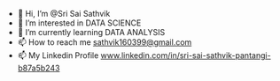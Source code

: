 - 👋 Hi, I’m @Sri Sai Sathvik
- 👀 I’m interested in DATA SCIENCE
- 🌱 I’m currently learning DATA ANALYSIS
- 📫 How to reach me sathvik160399@gmail.com
- 📫 My Linkedin Profile www.linkedin.com/in/sri-sai-sathvik-pantangi-b87a5b243

<!---
Sathvik163PC43/Sathvik163PC43 is a ✨ special ✨ repository because its `README.md` (this file) appears on your GitHub profile.
You can click the Preview link to take a look at your changes.
--->
